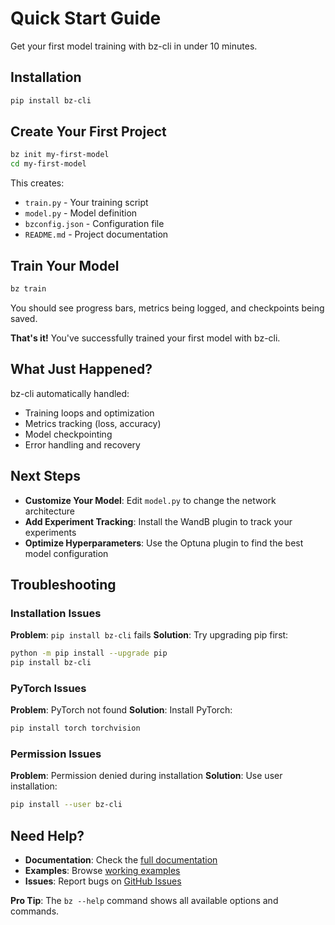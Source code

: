 # Quick Start Guide

Get your first model training with bz-cli in under 10 minutes.

## Installation

```bash
pip install bz-cli
```

## Create Your First Project

```bash
bz init my-first-model
cd my-first-model
```

This creates:
- `train.py` - Your training script
- `model.py` - Model definition
- `bzconfig.json` - Configuration file
- `README.md` - Project documentation

## Train Your Model

```bash
bz train
```

You should see progress bars, metrics being logged, and checkpoints being saved.

**That's it!** You've successfully trained your first model with bz-cli.

## What Just Happened?

bz-cli automatically handled:
- Training loops and optimization
- Metrics tracking (loss, accuracy)
- Model checkpointing
- Error handling and recovery

## Next Steps

- **Customize Your Model**: Edit `model.py` to change the network architecture
- **Add Experiment Tracking**: Install the WandB plugin to track your experiments
- **Optimize Hyperparameters**: Use the Optuna plugin to find the best model configuration

## Troubleshooting

### Installation Issues
**Problem**: `pip install bz-cli` fails
**Solution**: Try upgrading pip first:
```bash
python -m pip install --upgrade pip
pip install bz-cli
```

### PyTorch Issues
**Problem**: PyTorch not found
**Solution**: Install PyTorch:
```bash
pip install torch torchvision
```

### Permission Issues
**Problem**: Permission denied during installation
**Solution**: Use user installation:
```bash
pip install --user bz-cli
```

## Need Help?

- **Documentation**: Check the [full documentation](index.md)
- **Examples**: Browse [working examples](examples/)
- **Issues**: Report bugs on [GitHub Issues](https://github.com/dbuzinski/bz-cli/issues)

**Pro Tip**: The `bz --help` command shows all available options and commands.
